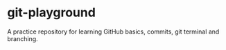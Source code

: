 # git-playground
A practice repository for learning GitHub basics, commits, git terminal and branching.
